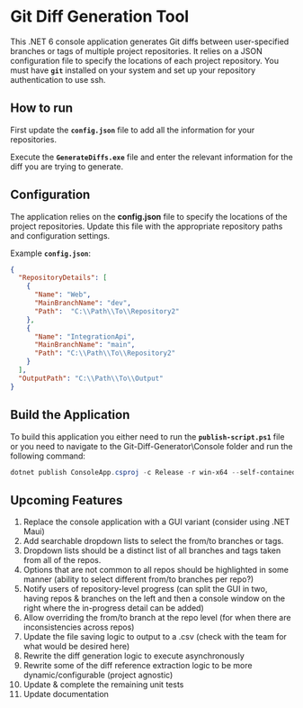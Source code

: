 # Git Diff Generation Tool

This .NET 6 console application generates Git diffs between user-specified branches or tags of multiple project repositories. It relies on a JSON configuration file to specify the locations of each project repository. You must have **`git`** installed on your system and set up your repository authentication to use ssh.

## How to run

First update the **`config.json`** file to add all the information for your repositories.

Execute the **`GenerateDiffs.exe`** file and enter the relevant information for the diff you are trying to generate. 

## Configuration

The application relies on the **config.json** file to specify the locations of the project repositories. Update this file with the appropriate repository paths and configuration settings.

Example **`config.json`**:

```json
{
  "RepositoryDetails": [
    {
      "Name": "Web",
      "MainBranchName": "dev",
      "Path":  "C:\\Path\\To\\Repository2"
    },
    {
      "Name": "IntegrationApi",
      "MainBranchName": "main",
      "Path": "C:\\Path\\To\\Repository2"
    }
  ],
  "OutputPath": "C:\\Path\\To\\Output"
}
```

## Build the Application

To build this application you either need to run the **`publish-script.ps1`** file or you need to navigate to the Git-Diff-Generator\Console folder and run the following command:

```powershell
dotnet publish ConsoleApp.csproj -c Release -r win-x64 --self-contained true -p:PublishSingleFile=true --output "C:\Users\MLewis\Desktop\files"
```

## Upcoming Features
1. Replace the console application with a GUI variant (consider using .NET Maui)
2. Add searchable dropdown lists to select the from/to branches or tags.
3. Dropdown lists should be a distinct list of all branches and tags taken from all of the repos.
4. Options that are not common to all repos should be highlighted in some manner (ability to select different from/to branches per repo?)
5. Notify users of repository-level progress (can split the GUI in two, having repos & branches on the left and then a console window on the right where the in-progress detail can be added)
6. Allow overriding the from/to branch at the repo level (for when there are inconsistencies across repos)
7. Update the file saving logic to output to a .csv (check with the team for what would be desired here)
8. Rewrite the diff generation logic to execute asynchronously
9. Rewrite some of the diff reference extraction logic to be more dynamic/configurable (project agnostic)
10. Update & complete the remaining unit tests
11. Update documentation
